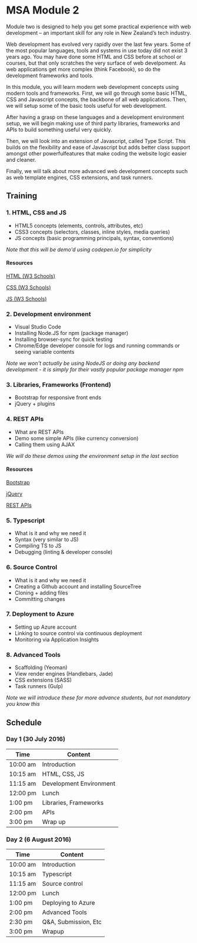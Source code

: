 # MSA Module 2
Module two is designed to help you get some practical experience with web development – 
an important skill for any role in New Zealand’s tech industry.

Web development has evolved very rapidly over the last few years. Some of the most popular languages,
tools and systems in use today did not exist 3 years ago. You may have done some HTML and CSS
before at school or courses, but that only scratches the very surface of web develpoment. 
As web applications get more complex (think Facebook), so do the development frameworks and 
tools. 

In this module, you will learn modern web development concepts using modern tools and frameworks.
First, we will go through some basic HTML, CSS and Javascript concepts, the backbone of all
web applications. Then, we will setup some of the basic tools useful for web development. 

After having a grasp on these languages and a development environment setup, we will begin making 
use of third party libraries, frameworks and APIs to build something useful very quickly. 

Then, we will look into an extension of Javascript, called Type Script. This builds on the flexibility 
and ease of Javascript but adds better class support amongst other powerfulfeatures that make coding 
the website logic easier and cleaner. 

Finally, we will talk about more advanced web development concepts such as web template engines, CSS extensions, 
and task runners. 

## Training

### 1. HTML, CSS and JS
* HTML5 concepts (elements, controls, attributes, etc)
* CSS3 concepts (selectors, classes, inline styles, media queries)
* JS concepts (basic programming principals, syntax, conventions)

*Note that this will be demo'd using codepen.io for simplicity* 

#### Resources
[HTML (W3 Schools)](http://www.w3schools.com/html/html_intro.asp)

[CSS (W3 Schools)](http://www.w3schools.com/css/css_intro.asp)

[JS (W3 Schools)](http://www.w3schools.com/js/js_intro.asp)

### 2. Development environment
* Visual Studio Code
* Installing Node.JS for npm (package manager)
* Installing browser-sync for quick testing
* Chrome/Edge developer console for logs and running commands or seeing variable contents

*Note we won't actually be using NodeJS or doing any backend development - it is simply for their vastly
popular package manager npm*

### 3. Libraries, Frameworks (Frontend)
* Bootstrap for responsive front ends
* jQuery + plugins 

### 4. REST APIs
* What are REST APIs
* Demo some simple APIs (like currency conversion)
* Calling them using AJAX

*We will do these demos using the environment setup in the last section*

#### Resources
[Bootstrap](http://www.w3schools.com/bootstrap/)

[jQuery](http://www.w3schools.com/bootstrap/)

[REST APIs](http://www.programmableweb.com/api-university/what-are-apis-and-how-do-they-work)

### 5. Typescript
* What is it and why we need it
* Syntax (very similar to JS)
* Compiling TS to JS
* Debugging (linting & developer console) 

### 6. Source Control
* What is it and why we need it
* Creating a Github account and installing SourceTree
* Cloning + adding files
* Committing changes

### 7. Deployment to Azure
* Setting up Azure account
* Linking to source control via continuous deployment
* Monitoring via Application Insights

### 8. Advanced Tools
* Scaffolding (Yeoman)
* View render engines (Handlebars, Jade)
* CSS extensions (SASS)
* Task runners (Gulp) 

*Note we will introduce these for more advance students, but not mandatory you know this*

## Schedule
### Day 1 (30 July 2016)
Time | Content
---- | -------
10:00 am | Introduction
10:15 am | HTML, CSS, JS
11:15 am | Development Environment
12:00 pm | Lunch 
1:00 pm | Libraries, Frameworks
2:00 pm | APIs
3:00 pm | Wrap up

### Day 2 (6 August 2016)
Time | Content
---- | -------
10:00 am | Introduction
10:15 am | Typescript
11:15 am | Source control
12:00 pm | Lunch 
1:00 pm | Deploying to Azure
2:00 pm | Advanced Tools
2:30 pm | Q&A, Submission, Etc
3:00 pm | Wrapup